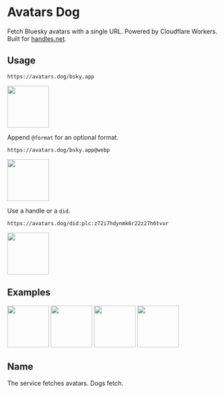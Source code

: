 # Avatars Dog

Fetch Bluesky avatars with a single URL. Powered by Cloudflare Workers.
Built for [handles.net](https://handles.net).

## Usage

```
https://avatars.dog/bsky.app
```

<img src="https://avatars.dog/bsky.app" width="96">

Append `@format` for an optional format.

```
https://avatars.dog/bsky.app@webp
```

<img src="https://avatars.dog/bsky.app@webp" width="96">

Use a handle or a `did`.

```
https://avatars.dog/did:plc:z72i7hdynmk6r22z27h6tvur
```

<img src="https://avatars.dog/did:plc:z72i7hdynmk6r22z27h6tvur" width="96">

## Examples

<img src="https://avatars.dog/bsky.app" width="96">
<img src="https://avatars.dog/nytimes.com" width="96">
<img src="https://avatars.dog/handles.net" width="96">
<img src="https://avatars.dog/shr.ink" width="96">

## Name

The service fetches avatars. Dogs fetch.
